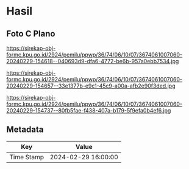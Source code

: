 # Hasil

## Foto C Plano

https://sirekap-obj-formc.kpu.go.id/2924/pemilu/ppwp/36/74/06/10/07/3674061007060-20240229-154618--040693d9-dfa6-4772-be6b-957a0ebb7534.jpg

https://sirekap-obj-formc.kpu.go.id/2924/pemilu/ppwp/36/74/06/10/07/3674061007060-20240229-154657--33e1377b-e9c1-45c9-a00a-afb2e90f3ded.jpg

https://sirekap-obj-formc.kpu.go.id/2924/pemilu/ppwp/36/74/06/10/07/3674061007060-20240229-154737--80fb5fae-f438-407a-b179-5f9efa0b4ef6.jpg


## Metadata

| Key        | Value               |
| ---------- | ------------------- |
| Time Stamp | 2024-02-29 16:00:00 |



